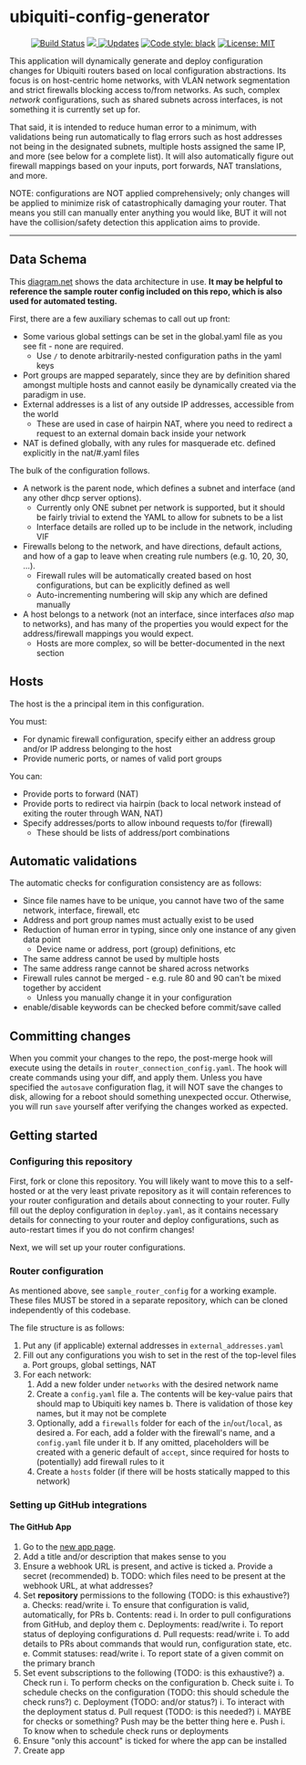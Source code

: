 # ubiquiti-config-generator
<p align="center">
  <a href="https://travis-ci.com/ammesonb/ubiquiti-config-generator"><img alt="Build Status" src="https://travis-ci.com/ammesonb/ubiquiti-config-generator.svg?branch=main"></a>
  <a href="https://codecov.io/gh/ammesonb/ubiquiti-config-generator">
    <img src="https://codecov.io/gh/ammesonb/ubiquiti-config-generator/branch/main/graph/badge.svg" />
  </a>
  <a href="https://pyup.io/repos/github/ammesonb/ubiquiti-config-generator/"><img src="https://pyup.io/repos/github/ammesonb/ubiquiti-config-generator/shield.svg" alt="Updates" /></a>
  <a href="https://github.com/psf/black"><img alt="Code style: black" src="https://img.shields.io/badge/code%20style-black-000000.svg"></a>
  <a href="https://github.com/ammesonb/ubiquiti-config-generator/blob/trunk/LICENSE"><img alt="License: MIT" src="https://img.shields.io/badge/License-MIT-purple.svg"></a>
</p>

This application will dynamically generate and deploy configuration changes for Ubiquiti routers based on local configuration abstractions.
Its focus is on host-centric home networks, with VLAN network segmentation and strict firewalls blocking access to/from networks.
As such, complex _network_ configurations, such as shared subnets across interfaces, is not something it is currently set up for.

That said, it is intended to reduce human error to a minimum, with validations being run automatically to flag errors such as host addresses not being in the designated subnets, multiple hosts assigned the same IP, and more (see below for a complete list).
It will also automatically figure out firewall mappings based on your inputs, port forwards, NAT translations, and more.

NOTE: configurations are NOT applied comprehensively; only changes will be applied to minimize risk of catastrophically damaging your router.
That means you still can manually enter anything you would like, BUT it will not have the collision/safety detection this application aims to provide.

----

## Data Schema
This [diagram.net](https://app.diagrams.net/?src=about#G1Lw4wh8zmSl0JGgrkhEczMQtAOhgKbUKq) shows the data architecture in use.
**It may be helpful to reference the sample router config included on this repo, which is also used for automated testing.**

First, there are a few auxiliary schemas to call out up front:
- Some various global settings can be set in the global.yaml file as you see fit - none are required.
    - Use `/` to denote arbitrarily-nested configuration paths in the yaml keys
- Port groups are mapped separately, since they are by definition shared amongst multiple hosts and cannot easily be dynamically created via the paradigm in use.
- External addresses is a list of any outside IP addresses, accessible from the world
    - These are used in case of hairpin NAT, where you need to redirect a request to an external domain back inside your network
- NAT is defined globally, with any rules for masquerade etc. defined explicitly in the nat/#.yaml files

The bulk of the configuration follows.
- A network is the parent node, which defines a subnet and interface (and any other dhcp server options).
    - Currently only ONE subnet per network is supported, but it should be fairly trivial to extend the YAML to allow for subnets to be a list
    - Interface details are rolled up to be include in the network, including VIF
- Firewalls belong to the network, and have directions, default actions, and how of a gap to leave when creating rule numbers (e.g. 10, 20, 30, ...).
    - Firewall rules will be automatically created based on host configurations, but can be explicitly defined as well
    - Auto-incrementing numbering will skip any which are defined manually
- A host belongs to a network (not an interface, since interfaces _also_ map to networks), and has many of the properties you would expect for the address/firewall mappings you would expect.
    - Hosts are more complex, so will be better-documented in the next section

## Hosts
The host is the a principal item in this configuration.

You must:
- For dynamic firewall configuration, specify either an address group and/or IP address belonging to the host
- Provide numeric ports, or names of valid port groups

You can:
- Provide ports to forward (NAT)
- Provide ports to redirect via hairpin (back to local network instead of exiting the router through WAN, NAT)
- Specify addresses/ports to allow inbound requests to/for (firewall)
    - These should be lists of address/port combinations

## Automatic validations
The automatic checks for configuration consistency are as follows:
- Since file names have to be unique, you cannot have two of the same network, interface, firewall, etc
- Address and port group names must actually exist to be used
- Reduction of human error in typing, since only one instance of any given data point
    - Device name or address, port (group) definitions, etc
- The same address cannot be used by multiple hosts
- The same address range cannot be shared across networks
- Firewall rules cannot be merged - e.g. rule 80 and 90 can't be mixed together by accident
    - Unless you manually change it in your configuration
- enable/disable keywords can be checked before commit/save called

## Committing changes
When you commit your changes to the repo, the post-merge hook will execute using the details in `router_connection_config.yaml`.
The hook will create commands using your diff, and apply them.
Unless you have specified the `autosave` configuration flag, it will NOT save the changes to disk, allowing for a reboot should something unexpected occur.
Otherwise, you will run `save` yourself after verifying the changes worked as expected.

## Getting started
### Configuring this repository
First, fork or clone this repository.
You will likely want to move this to a self-hosted or at the very least private repository as it will contain references to your router configuration and details about connecting to your router.
Fully fill out the deploy configuration in `deploy.yaml`, as it contains necessary details for connecting to your router and deploy configurations, such as auto-restart times if you do not confirm changes!

Next, we will set up your router configurations.

### Router configuration
As mentioned above, see `sample_router_config` for a working example.
These files MUST be stored in a separate repository, which can be cloned independently of this codebase.

The file structure is as follows:
1. Put any (if applicable) external addresses in `external_addresses.yaml`
2. Fill out any configurations you wish to set in the rest of the top-level files
    a. Port groups, global settings, NAT
3. For each network:
    1. Add a new folder under `networks` with the desired network name
    2. Create a `config.yaml` file
        a. The contents will be key-value pairs that should map to Ubiquiti key names
        b. There is validation of those key names, but it may not be complete
    3. Optionally, add a `firewalls` folder for each of the `in`/`out`/`local`, as desired
        a. For each, add a folder with the firewall's name, and a `config.yaml` file under it
        b. If any omitted, placeholders will be created with a generic default of `accept`, since required for hosts to (potentially) add firewall rules to it
    4. Create a `hosts` folder (if there will be hosts statically mapped to this network)

### Setting up GitHub integrations
#### The GitHub App
1. Go to the [new app page](https://github.com/settings/apps/new).
2. Add a title and/or description that makes sense to you
3. Ensure a webhook URL is present, and active is ticked
    a. Provide a secret (recommended)
    b. TODO: which files need to be present at the webhook URL, at what addresses?
4. Set **repository** permissions to the following (TODO: is this exhaustive?)
    a. Checks: read/write
        i. To ensure that configuration is valid, automatically, for PRs
    b. Contents: read
        i. In order to pull configurations from GitHub, and deploy them
    c. Deployments: read/write
        i. To report status of deploying configurations
    d. Pull requests: read/write
        i. To add details to PRs about commands that would run, configuration state, etc.
    e. Commit statuses: read/write
        i. To report state of a given commit on the primary branch
5. Set event subscriptions to the following (TODO: is this exhaustive?)
    a. Check run
        i. To perform checks on the configuration
    b. Check suite
        i. To schedule checks on the configuration (TODO: this should schedule the check runs?)
    c. Deployment (TODO: and/or status?)
        i. To interact with the deployment status
    d. Pull request (TODO: is this needed?)
        i. MAYBE for checks or something? Push may be the better thing here
    e. Push
        i. To know when to schedule check runs or deployments
6. Ensure "only this account" is ticked for where the app can be installed
7. Create app
